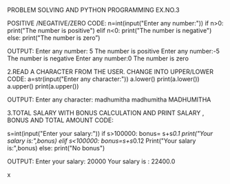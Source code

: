 
PROBLEM SOLVING AND PYTHON PROGRAMMING
EX.NO.3 
    
POSITIVE /NEGATIVE/ZERO
CODE:
n=int(input("Enter any number:"))
if n>0:
    print("The number is positive")
elif n<0:
    print("The number is negative")
else:
    print("The number is zero”)

OUTPUT:
Enter any number: 5
The number is positive
Enter any number:-5
The number is negative
Enter any number:0
The number is zero

2.READ A CHARACTER FROM THE  USER. CHANGE INTO UPPER/LOWER
CODE:
a=str(input("Enter any character:"))
a.lower()
    print(a.lower())
a.upper()
    print(a.upper())
        
OUTPUT:
Enter any character: madhumitha
madhumitha
MADHUMITHA

3.TOTAL SALARY WITH BONUS CALCULATION AND PRINT SALARY , BONUS AND TOTAL AMOUNT
CODE:

s=int(input("Enter your salary:"))
if s>100000:
    bonus= s+s*0.1
    print("Your salary is:",bonus)
elif s<100000:
    bonus=s+s*0.12
    Print("Your salary is:",bonus)
else:
    print("No bonus")
         
OUTPUT:
Enter your salary:  20000
Your salary is : 22400.0        

x
